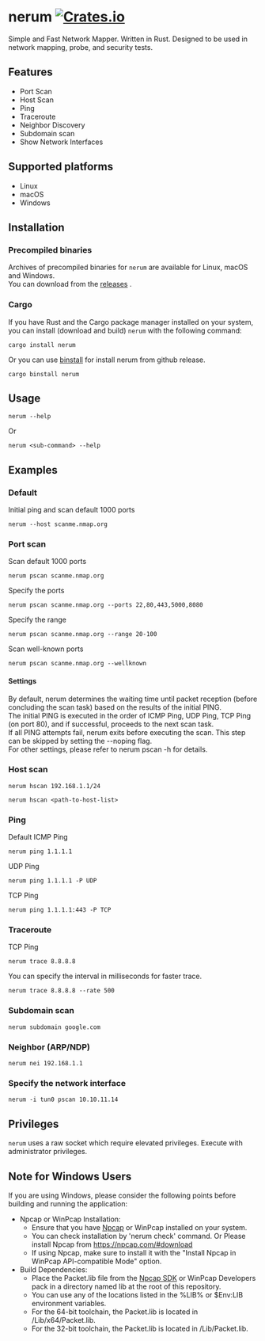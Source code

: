 [crates-badge]: https://img.shields.io/crates/v/nerum.svg
[crates-url]: https://crates.io/crates/nerum

# nerum [![Crates.io][crates-badge]][crates-url]
Simple and Fast Network Mapper. Written in Rust.
Designed to be used in network mapping, probe, and security tests.

## Features
- Port Scan
- Host Scan
- Ping
- Traceroute
- Neighbor Discovery
- Subdomain scan
- Show Network Interfaces

## Supported platforms
- Linux
- macOS
- Windows

## Installation

### Precompiled binaries
Archives of precompiled binaries for `nerum` are available for Linux, macOS and Windows.  
You can download from the [releases](https://github.com/shellrow/nerum/releases) .

### Cargo
If you have Rust and the Cargo package manager installed on your system, you can install (download and build) `nerum` with the following command:
```
cargo install nerum
```

Or you can use [binstall](https://github.com/cargo-bins/cargo-binstall) for install nerum from github release.
```
cargo binstall nerum
```

## Usage
```
nerum --help
```
Or
```
nerum <sub-command> --help
```

## Examples
### Default 
Initial ping and scan default 1000 ports
```
nerum --host scanme.nmap.org
```

### Port scan
Scan default 1000 ports
```
nerum pscan scanme.nmap.org
```

Specify the ports
```
nerum pscan scanme.nmap.org --ports 22,80,443,5000,8080
```

Specify the range
```
nerum pscan scanme.nmap.org --range 20-100
```

Scan well-known ports
```
nerum pscan scanme.nmap.org --wellknown
```

#### Settings
By default, nerum determines the waiting time until packet reception (before concluding the scan task) based on the results of the initial PING.  
The initial PING is executed in the order of ICMP Ping, UDP Ping, TCP Ping (on port 80), and if successful, proceeds to the next scan task.  
If all PING attempts fail, nerum exits before executing the scan. This step can be skipped by setting the --noping flag.  
For other settings, please refer to nerum pscan -h for details.

### Host scan
```
nerum hscan 192.168.1.1/24
```

```
nerum hscan <path-to-host-list>
```

### Ping 
Default ICMP Ping
```
nerum ping 1.1.1.1
```

UDP Ping
```
nerum ping 1.1.1.1 -P UDP
```

TCP Ping
```
nerum ping 1.1.1.1:443 -P TCP
```

### Traceroute
TCP Ping
```
nerum trace 8.8.8.8
```

You can specify the interval in milliseconds for faster trace.
```
nerum trace 8.8.8.8 --rate 500
```

### Subdomain scan
```
nerum subdomain google.com
```

### Neighbor (ARP/NDP)
```
nerum nei 192.168.1.1
```

### Specify the network interface
```
nerum -i tun0 pscan 10.10.11.14
```

## Privileges
`nerum` uses a raw socket which require elevated privileges. Execute with administrator privileges.

## Note for Windows Users
If you are using Windows, please consider the following points before building and running the application:

- Npcap or WinPcap Installation:
    - Ensure that you have [Npcap](https://npcap.com/#download) or WinPcap installed on your system.
    - You can check installation by 'nerum check' command. Or Please install Npcap from https://npcap.com/#download
    - If using Npcap, make sure to install it with the "Install Npcap in WinPcap API-compatible Mode" option.
- Build Dependencies:
    - Place the Packet.lib file from the [Npcap SDK](https://npcap.com/#download) or WinPcap Developers pack in a directory named lib at the root of this repository.
    - You can use any of the locations listed in the %LIB% or $Env:LIB environment variables.
    - For the 64-bit toolchain, the Packet.lib is located in <SDK>/Lib/x64/Packet.lib.
    - For the 32-bit toolchain, the Packet.lib is located in <SDK>/Lib/Packet.lib.
